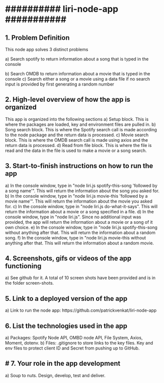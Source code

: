 <h1>########## liri-node-app ###########</h1>
<h2>1. Problem Definition</h2>
   <p>This node app solves 3 distinct problems</p>
   <p>a) Search spotify to return information about a song that is typed in the console</p>
   b) Search OMDB to return information about a movie that is typed in the console
   c) Search either a song or a movie using a data file if no search input is provided by first generating a random number
<h2>2. High-level overview of how the app is organized</h2>
   This app is organized into the following sections
   a) Setup block. This is where the packages are loaded, key and environment files are pulled in.
   b) Song search block. This is where the Spotify search call is made according to the node package and the return data is processed.
   c) Movie search block. This is where the OMDB search call is made using axios and the return data is processed.
   d) Read from file block. This is where the file is read and the data in the file is used to make a movie or a song search.
<h2>3. Start-to-finish instructions on how to run the app</h2>
   a) In the console window, type in "node liri.js spotify-this-song 'followed by a song name'". This will return the information about the song you asked for.
   b) In the console window, type in "node liri.js movie-this 'followed by a movie name'". This will return the information about the movie you asked for.
   c) In the console window, type in "node liri.js do-what-it-says". This will return the information about a movie or a song specified in a file.
   d) In the console window, type in "node liri.js". Since no additional input was provided, the app will return the information about a movie or a song of it own choice.
   e) In the console window, type in "node liri.js spotify-this-song without anything after that. This will return the information about a random song.
   f) In the console window, type in "node liri.js movie-this without anything after that. This will return the information about a random movie.
<h2>4. Screenshots, gifs or videos of the app functioning</h2>
   a) See github for it. A total of 10 screen shots have been provided and is in the folder screen-shots.
<h2>5. Link to a deployed version of the app</h2>
   a) Link to run the node app: https://github.com/patrickvenkat/liri-node-app
<h2>6. List the technologies used in the app</h2>
   a) Packages: Spotify Node API, OMBD node API, File System, Axios, Moment, dotenv.
   b) Files: .gitignore to store links to the key files. Key and env files to protect client ID and Secret from pushing up to GitHub.
<h2># 7. Your role in the app development</h2>
   a) Soup to nuts. Design, develop, test and deliver.